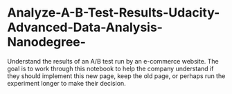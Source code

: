 # Analyze-A-B-Test-Results-Udacity-Advanced-Data-Analysis-Nanodegree-
Understand the results of an A/B test run by an e-commerce website. The goal is to work through this notebook to help the company understand if they should implement this new page, keep the old page, or perhaps run the experiment longer to make their decision.
